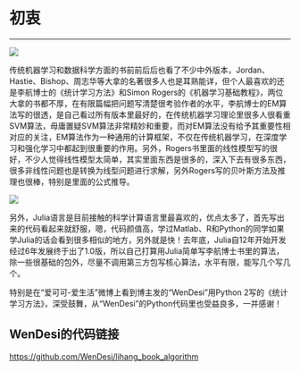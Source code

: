 # 初衷

---

![](https://p1.ssl.qhmsg.com/dr/270_500_/t01498c7b69f6323278.jpg?size=375x472)

传统机器学习和数据科学方面的书前前后后也看了不少中外版本，Jordan、Hastie、Bishop、周志华等大拿的名著很多人也是耳熟能详，但个人最喜欢的还是李航博士的《统计学习方法》和Simon Rogers的《机器学习基础教程》，两位大拿的书都不厚，在有限篇幅把问题写清楚很考验作者的水平，李航博士的EM算法写的很透，是自己看过所有版本里最好的，在传统机器学习理论里很多人很看重SVM算法，毋庸置疑SVM算法非常精妙和重要，而对EM算法没有给予其重要性相对应的关注，EM算法作为一种通用的计算框架，不仅在传统机器学习，在深度学习和强化学习中都起到很重要的作用。另外，Rogers书里面的线性模型写的很好，不少人觉得线性模型太简单，其实里面东西是很多的，深入下去有很多东西，很多非线性问题也是转换为线型问题进行求解，另外Rogers写的贝叶斯方法及推理也很棒，特别是里面的公式推导。

![](https://p.ssl.qhimg.com/dmsmfl/120_75_/t016c6de1c7c7fcf6db.png?size=591x400&phash=6897457096129765387)

另外，Julia语言是目前接触的科学计算语言里最喜欢的，优点太多了，首先写出来的代码看起来就舒服，嗯，代码颜值高，学过Matlab、R和Python的同学如果学Julia的话会看到很多相似的地方，另外就是快！去年底，Julia自12年开始开发经过6年发展终于出了1.0版，所以自己打算用Julia简单写李航博士书里的算法，除一些很基础的包外，尽量不调用第三方包写核心算法，水平有限，能写几个写几个。

特别是在“爱可可-爱生活”微博上看到博主发的“WenDesi”用Python 2写的《统计学习方法》，深受鼓舞，从“WenDesi”的Python代码里也受益良多，一并感谢！

## WenDesi的代码链接

https://github.com/WenDesi/lihang_book_algorithm
